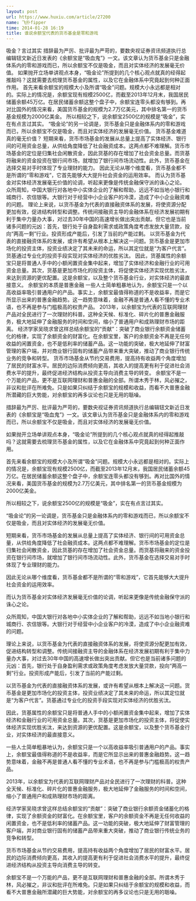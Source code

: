 ```yaml
---
layout: post
url: https://www.huxiu.com/article/27200
name: 飞扑fipper
time: 2014-01-28 16:19
title: 谁说余额宝代表的货币基金是零和游戏
---
```

吸金？言过其实 措辞最为严厉、批评最为严苛的，要数央视证券资讯频道执行总编辑钮文新近日发表的《余额宝是“吸血鬼”》一文。该文章认为货币基金只是金融体系内的零和游戏而已，所以余额宝不仅是吸金，而且对实体经济的发展毫无价值。 如果抛开立场单讲观点本身，“吸金论”所提到的几个核心观点就真的经得起推敲吗？这就需要去梳理货币基金的属性，以及它在金融体系中究竟起到何种正面作用。 首先来看余额宝的规模大小及所谓“吸金”问题。规模大小永远都是相对的。实际上的情况是，余额宝现有规模2500亿，而截至2013年12月末，我国居民储蓄余额45万亿。在居民储蓄余额这整个盘子中，余额宝连零头都没有够到。再对比国外的情况来看，美国货币基金的规模为2.7万亿美元，其中排名第一的货币基金规模为2000亿美金。 所以相较之下，说余额宝2500亿的规模是“吸金”，实在有点言过其实。 “吸金论”的另一论调是，货币基金只是金融体系内的零和游戏而已，所以余额宝不仅是吸金，而且对实体经济的发展毫无价值。 货币基金难道真的毫无价值？ 短期来看，货币市场基金的发展从总量上提高了实体经济、银行间的可用资金总量，从供给角度降低了社会融资成本。这两点都不难理解。货币市场基金的定位是归集社会闲散资金，因此货基的存在增加了社会资金总量。而货基将融来的资金投资在银行间市场，就增加了银行间市场流动性。此外，货币基金在选择交易对手时体现了专业理财的能力。 因此无论从哪个维度看，货币基金都不是所谓的“零和游戏”，它首先能够大大提升社会资金的运用效率。 而认为货币基金对实体经济发展毫无价值的论调，听起来更像是传统金融保守派的诛心之论。 众所周知，中国大银行对各地中小实体企业的了解和帮助，远远不如当地小银行和城商行、农信银等。大银行对于经营中小企业客户的冷漠，造成了中小企业融资难的问题。 理论上来说，以货币基金为代表的直接融资体系的发展，将使资源分配更加有效，促进结构转型和调整。传统间接融资主导的金融体系在经济发展初期有利于集中力量办大事，对过去30年中国的高速增长做出突出贡献。但它也是当前诸多问题的元凶：首先，银行处于自身盈利需求或政策角度考虑发放大量贷款，投向“两高一剩”行业。投资形成产能后，引发了当前的产能过剩。 以货币基金为代表的直接融资体系的发展，或许有希望从根本上解决这一问题。货币基金是更加市场化的投资主体，投资业绩决定了其未来的命运，所以其定位就是“为客户代言”。货基通过专业化的投资手段实现对实体经济的优胜劣汰。 因此，货基属性的余额宝只是将普通人手中的小额闲置资金集中起来，增加了实体经济和金融行业的可用资金总量。其次，货基是更加市场化的投资主体，将促使实体经济实现优胜劣汰，来达到资源的更优配置。这是余额宝，以及整个货币基金行业，对实体经济的最直接意义。 余额宝的本质是普惠金融 一些人士简单粗暴地认为，余额宝只是一个以高收益率吸引普通用户的产品。事实上，余额宝最值得称道的不是收益率，而是它所显示出来的普惠金融趋势。这一趋势意味着，金融不再是普通人看不懂的专业术语，也不再是参与门槛极高的权贵产品。 2013年，以余额宝为代表的互联网理财产品对全民进行了一次理财的科普。这种全天候、标准化、碎片化的普惠金融服务，极大地延伸了金融服务的时间和空间，缩小了普通用户和成熟理财市场的距离。 经济学家吴晓求曾这样总结余额宝的“贡献”：突破了商业银行余额资金储蓄化的格律，实现了余额资金的财富化。在余额宝里，客户的余额资金不再是无任何收益的闲置资金，也不是低利率的储蓄产品。这一功能的突破，极大地延伸了财富管理的客户端，并对商业银行固有的储蓄产品带来重大突破，推动了商业银行传统业务的竞争和转型。 货币市场基金从节约交易费用，提高持有收益两个角度增加了居民的财富水平。居民的边际消费倾向更高，其收入的提高更有利于促进社会消费水平的提升，最终促进经济结构从投资主导向消费主导的转变。 余额宝不是一个万能的产品，更不是互联网理财和普惠金融的全部。所谓木秀于林，风必摧之，非议和批评在所难免。只是如果只纠结于余额宝的规模和收益，而看不大普惠金融所潜藏的巨大势能，对余额宝的再多议论也只是无用的聒噪。

措辞最为严厉、批评最为严苛的，要数央视证券资讯频道执行总编辑钮文新近日发表的《余额宝是“吸血鬼”》一文。该文章认为货币基金只是金融体系内的零和游戏而已，所以余额宝不仅是吸金，而且对实体经济的发展毫无价值。

如果抛开立场单讲观点本身，“吸金论”所提到的几个核心观点就真的经得起推敲吗？这就需要去梳理货币基金的属性，以及它在金融体系中究竟起到何种正面作用。

首先来看余额宝的规模大小及所谓“吸金”问题。规模大小永远都是相对的。实际上的情况是，余额宝现有规模2500亿，而截至2013年12月末，我国居民储蓄余额45万亿。在居民储蓄余额这整个盘子中，余额宝连零头都没有够到。再对比国外的情况来看，美国货币基金的规模为2.7万亿美元，其中排名第一的货币基金规模为2000亿美金。

所以相较之下，说余额宝2500亿的规模是“吸金”，实在有点言过其实。

“吸金论”的另一论调是，货币基金只是金融体系内的零和游戏而已，所以余额宝不仅是吸金，而且对实体经济的发展毫无价值。

短期来看，货币市场基金的发展从总量上提高了实体经济、银行间的可用资金总量，从供给角度降低了社会融资成本。这两点都不难理解。货币市场基金的定位是归集社会闲散资金，因此货基的存在增加了社会资金总量。而货基将融来的资金投资在银行间市场，就增加了银行间市场流动性。此外，货币基金在选择交易对手时体现了专业理财的能力。

因此无论从哪个维度看，货币基金都不是所谓的“零和游戏”，它首先能够大大提升社会资金的运用效率。

而认为货币基金对实体经济发展毫无价值的论调，听起来更像是传统金融保守派的诛心之论。

众所周知，中国大银行对各地中小实体企业的了解和帮助，远远不如当地小银行和城商行、农信银等。大银行对于经营中小企业客户的冷漠，造成了中小企业融资难的问题。

理论上来说，以货币基金为代表的直接融资体系的发展，将使资源分配更加有效，促进结构转型和调整。传统间接融资主导的金融体系在经济发展初期有利于集中力量办大事，对过去30年中国的高速增长做出突出贡献。但它也是当前诸多问题的元凶：首先，银行处于自身盈利需求或政策角度考虑发放大量贷款，投向“两高一剩”行业。投资形成产能后，引发了当前的产能过剩。

以货币基金为代表的直接融资体系的发展，或许有希望从根本上解决这一问题。货币基金是更加市场化的投资主体，投资业绩决定了其未来的命运，所以其定位就是“为客户代言”。货基通过专业化的投资手段实现对实体经济的优胜劣汰。

因此，货基属性的余额宝只是将普通人手中的小额闲置资金集中起来，增加了实体经济和金融行业的可用资金总量。其次，货基是更加市场化的投资主体，将促使实体经济实现优胜劣汰，来达到资源的更优配置。这是余额宝，以及整个货币基金行业，对实体经济的最直接意义。

一些人士简单粗暴地认为，余额宝只是一个以高收益率吸引普通用户的产品。事实上，余额宝最值得称道的不是收益率，而是它所显示出来的普惠金融趋势。这一趋势意味着，金融不再是普通人看不懂的专业术语，也不再是参与门槛极高的权贵产品。

2013年，以余额宝为代表的互联网理财产品对全民进行了一次理财的科普。这种全天候、标准化、碎片化的普惠金融服务，极大地延伸了金融服务的时间和空间，缩小了普通用户和成熟理财市场的距离。

经济学家吴晓求曾这样总结余额宝的“贡献”：突破了商业银行余额资金储蓄化的格律，实现了余额资金的财富化。在余额宝里，客户的余额资金不再是无任何收益的闲置资金，也不是低利率的储蓄产品。这一功能的突破，极大地延伸了财富管理的客户端，并对商业银行固有的储蓄产品带来重大突破，推动了商业银行传统业务的竞争和转型。

货币市场基金从节约交易费用，提高持有收益两个角度增加了居民的财富水平。居民的边际消费倾向更高，其收入的提高更有利于促进社会消费水平的提升，最终促进经济结构从投资主导向消费主导的转变。

余额宝不是一个万能的产品，更不是互联网理财和普惠金融的全部。所谓木秀于林，风必摧之，非议和批评在所难免。只是如果只纠结于余额宝的规模和收益，而看不大普惠金融所潜藏的巨大势能，对余额宝的再多议论也只是无用的聒噪。

